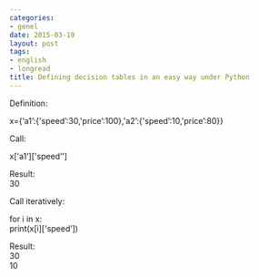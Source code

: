 ```yaml
---
categories:
- genel
date: 2015-03-19
layout: post
tags:
- english
- longread
title: Defining decision tables in an easy way under Python
---
```


Definition:

x={‘a1’:{'speed’:30,'price’:100},'a2’:{'speed’:10,'price’:80}}

Call:

x\['a1’\]\['speed’’\]

Result:  
30

Call iteratively:

for i in x:  
print(x\[i\]\['speed’\])

Result:  
30  
10

